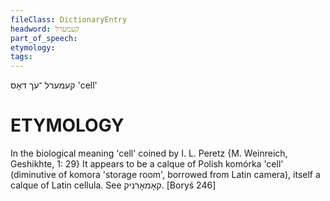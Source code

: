```yaml
---
fileClass: DictionaryEntry
headword: קעמערל
part_of_speech: 
etymology: 
tags: 
---
```

קעמערל
־עך
דאָס
'cell'

ETYMOLOGY
===========
In the biological meaning 'cell' coined by I. L. Peretz {M. Weinreich, Geshikhte, 1: 29}
It appears to be a calque of Polish komórka 'cell' (diminutive of komora 'storage room', borrowed from Latin camera), itself a calque of Latin cellula. See קאָמאָרניק.
[Boryś 246]